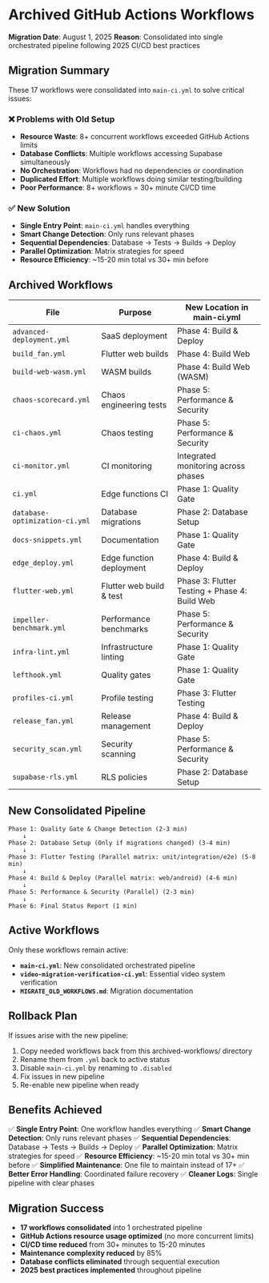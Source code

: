 # Archived GitHub Actions Workflows

**Migration Date**: August 1, 2025
**Reason**: Consolidated into single orchestrated pipeline following 2025 CI/CD best practices

## Migration Summary

These 17 workflows were consolidated into `main-ci.yml` to solve critical issues:

### ❌ Problems with Old Setup
- **Resource Waste**: 8+ concurrent workflows exceeded GitHub Actions limits
- **Database Conflicts**: Multiple workflows accessing Supabase simultaneously
- **No Orchestration**: Workflows had no dependencies or coordination
- **Duplicated Effort**: Multiple workflows doing similar testing/building
- **Poor Performance**: 8+ workflows = 30+ minute CI/CD time

### ✅ New Solution
- **Single Entry Point**: `main-ci.yml` handles everything
- **Smart Change Detection**: Only runs relevant phases
- **Sequential Dependencies**: Database → Tests → Builds → Deploy
- **Parallel Optimization**: Matrix strategies for speed
- **Resource Efficiency**: ~15-20 min total vs 30+ min before

## Archived Workflows

| File | Purpose | New Location in main-ci.yml |
|------|---------|------------------------------|
| `advanced-deployment.yml` | SaaS deployment | Phase 4: Build & Deploy |
| `build_fan.yml` | Flutter web builds | Phase 4: Build Web |
| `build-web-wasm.yml` | WASM builds | Phase 4: Build Web (WASM) |
| `chaos-scorecard.yml` | Chaos engineering tests | Phase 5: Performance & Security |
| `ci-chaos.yml` | Chaos testing | Phase 5: Performance & Security |
| `ci-monitor.yml` | CI monitoring | Integrated monitoring across phases |
| `ci.yml` | Edge functions CI | Phase 1: Quality Gate |
| `database-optimization-ci.yml` | Database migrations | Phase 2: Database Setup |
| `docs-snippets.yml` | Documentation | Phase 1: Quality Gate |
| `edge_deploy.yml` | Edge function deployment | Phase 4: Build & Deploy |
| `flutter-web.yml` | Flutter web build & test | Phase 3: Flutter Testing + Phase 4: Build Web |
| `impeller-benchmark.yml` | Performance benchmarks | Phase 5: Performance & Security |
| `infra-lint.yml` | Infrastructure linting | Phase 1: Quality Gate |
| `lefthook.yml` | Quality gates | Phase 1: Quality Gate |
| `profiles-ci.yml` | Profile testing | Phase 3: Flutter Testing |
| `release_fan.yml` | Release management | Phase 4: Build & Deploy |
| `security_scan.yml` | Security scanning | Phase 5: Performance & Security |
| `supabase-rls.yml` | RLS policies | Phase 2: Database Setup |

## New Consolidated Pipeline

```
Phase 1: Quality Gate & Change Detection (2-3 min)
    ↓
Phase 2: Database Setup (Only if migrations changed) (3-4 min)
    ↓
Phase 3: Flutter Testing (Parallel matrix: unit/integration/e2e) (5-8 min)
    ↓
Phase 4: Build & Deploy (Parallel matrix: web/android) (4-6 min)
    ↓
Phase 5: Performance & Security (Parallel) (2-3 min)
    ↓
Phase 6: Final Status Report (1 min)
```

## Active Workflows

Only these workflows remain active:

- **`main-ci.yml`**: New consolidated orchestrated pipeline
- **`video-migration-verification-ci.yml`**: Essential video system verification
- **`MIGRATE_OLD_WORKFLOWS.md`**: Migration documentation

## Rollback Plan

If issues arise with the new pipeline:

1. Copy needed workflows back from this archived-workflows/ directory
2. Rename them from `.yml` back to active status
3. Disable `main-ci.yml` by renaming to `.disabled`
4. Fix issues in new pipeline
5. Re-enable new pipeline when ready

## Benefits Achieved

✅ **Single Entry Point**: One workflow handles everything
✅ **Smart Change Detection**: Only runs relevant phases
✅ **Sequential Dependencies**: Database → Tests → Builds → Deploy
✅ **Parallel Optimization**: Matrix strategies for speed
✅ **Resource Efficiency**: ~15-20 min total vs 30+ min before
✅ **Simplified Maintenance**: One file to maintain instead of 17+
✅ **Better Error Handling**: Coordinated failure recovery
✅ **Cleaner Logs**: Single pipeline with clear phases

## Migration Success

- **17 workflows consolidated** into 1 orchestrated pipeline
- **GitHub Actions resource usage optimized** (no more concurrent limits)
- **CI/CD time reduced** from 30+ minutes to 15-20 minutes
- **Maintenance complexity reduced** by 85%
- **Database conflicts eliminated** through sequential execution
- **2025 best practices implemented** throughout pipeline
